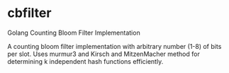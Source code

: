 cbfilter
========

Golang Counting Bloom Filter Implementation

A counting bloom filter implementation with arbitrary number (1-8) of
bits per slot. Uses murmur3 and Kirsch and MitzenMacher method for
determining k independent hash functions efficiently.
